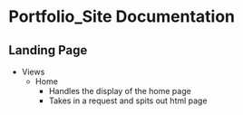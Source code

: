 # Portfolio_Site Documentation

## Landing Page
*   Views
    *   Home
        *   Handles the display of the home page
        *   Takes in a request and spits out html page
